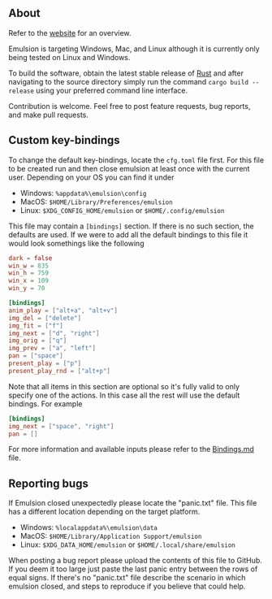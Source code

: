## About

Refer to the [website](https://arturkovacs.github.io/emulsion-website/) for an overview.

Emulsion is targeting Windows, Mac, and Linux although it is currently only being tested on Linux and Windows.

To build the software, obtain the latest stable release of [Rust](https://www.rust-lang.org/) and after navigating to the source directory simply run the command `cargo build --release` using your preferred command line interface.

Contribution is welcome. Feel free to post feature requests, bug reports, and make pull requests.

## Custom key-bindings

To change the default key-bindings, locate the `cfg.toml` file first. For this file to be created run and then close emulsion at least once with the current user. Depending on your OS you can find it under

- Windows: `%appdata%\emulsion\config`
- MacOS: `$HOME/Library/Preferences/emulsion`
- Linux: `$XDG_CONFIG_HOME/emulsion` or `$HOME/.config/emulsion`

This file may contain a `[bindings]` section. If there is no such section, the defaults are used. If we were to add all the default bindings to this file it would look somethings like the following

```toml
dark = false
win_w = 835
win_h = 759
win_x = 109
win_y = 70

[bindings]
anim_play = ["alt+a", "alt+v"]
img_del = ["delete"]
img_fit = ["f"]
img_next = ["d", "right"]
img_orig = ["q"]
img_prev = ["a", "left"]
pan = ["space"]
present_play = ["p"]
present_play_rnd = ["alt+p"]
```

Note that all items in this section are optional so it's fully valid to only specify one of the actions. In this case all the rest will use the default bindings. For example

```toml
[bindings]
img_next = ["space", "right"]
pan = []
```

For more information and available inputs please refer to the [Bindings.md](Bindings.md) file.

## Reporting bugs

If Emulsion closed unexpectedly please locate the "panic.txt" file. This file has a different location depending on the target platform.

- Windows: `%localappdata%\emulsion\data`
- MacOS: `$HOME/Library/Application Support/emulsion`
- Linux: `$XDG_DATA_HOME/emulsion` or `$HOME/.local/share/emulsion`

When posting a bug report please upload the contents of this file to GitHub. If you deem it too large just paste the last panic entry between the rows of equal signs. If there's no "panic.txt" file describe the scenario in which emulsion closed, and steps to reproduce if you believe that could help.
